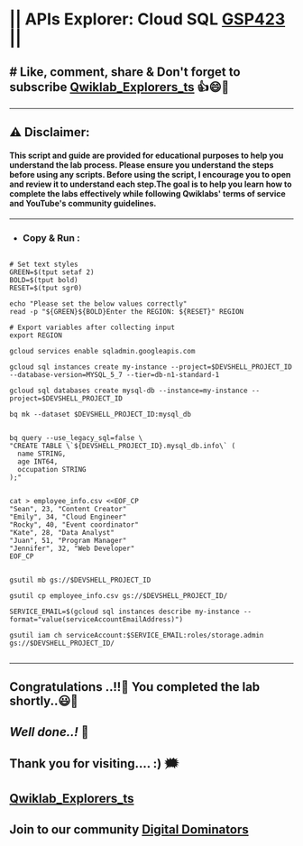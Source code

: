 # || APIs Explorer: Cloud SQL [GSP423](https://www.cloudskillsboost.google/games/5703/labs/36450) ||

## # Like, comment, share & Don't forget to subscribe [Qwiklab_Explorers_ts](https://youtube.com/@titashshil?si=RgamNu1dc9jVIbJN) 👍😄🤝

---
## ⚠️ **Disclaimer:**
#### This script and guide are provided for educational purposes to help you understand the lab process. Please ensure you understand the steps before using any scripts. Before using the script, I encourage you to open and review it to understand each step.The goal is to help you learn how to complete the labs effectively while following Qwiklabs' terms of service and YouTube's community guidelines.
---

- ### Copy & Run :

```

# Set text styles
GREEN=$(tput setaf 2)
BOLD=$(tput bold)
RESET=$(tput sgr0)

echo "Please set the below values correctly"
read -p "${GREEN}${BOLD}Enter the REGION: ${RESET}" REGION

# Export variables after collecting input
export REGION

gcloud services enable sqladmin.googleapis.com

gcloud sql instances create my-instance --project=$DEVSHELL_PROJECT_ID --database-version=MYSQL_5_7 --tier=db-n1-standard-1

gcloud sql databases create mysql-db --instance=my-instance --project=$DEVSHELL_PROJECT_ID

bq mk --dataset $DEVSHELL_PROJECT_ID:mysql_db


bq query --use_legacy_sql=false \
"CREATE TABLE \`${DEVSHELL_PROJECT_ID}.mysql_db.info\` (
  name STRING,
  age INT64,
  occupation STRING
);"


cat > employee_info.csv <<EOF_CP
"Sean", 23, "Content Creator"
"Emily", 34, "Cloud Engineer"
"Rocky", 40, "Event coordinator"
"Kate", 28, "Data Analyst"
"Juan", 51, "Program Manager"
"Jennifer", 32, "Web Developer"
EOF_CP


gsutil mb gs://$DEVSHELL_PROJECT_ID

gsutil cp employee_info.csv gs://$DEVSHELL_PROJECT_ID/

SERVICE_EMAIL=$(gcloud sql instances describe my-instance --format="value(serviceAccountEmailAddress)")

gsutil iam ch serviceAccount:$SERVICE_EMAIL:roles/storage.admin gs://$DEVSHELL_PROJECT_ID/


```

---

## Congratulations ..!!🎉  You completed the lab shortly..😃💯

## *Well done..!* 👏

## Thank you for visiting.... :) 🗯️

## [Qwiklab_Explorers_ts](https://youtube.com/@titashshil?si=RgamNu1dc9jVIbJN)

## Join to our community [Digital Dominators](https://chat.whatsapp.com/J0o1beFGCHfJ8ZHGKjcqkd)
